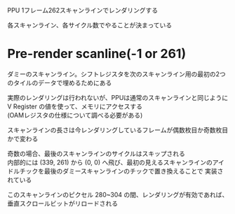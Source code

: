PPU 1フレーム262スキャンラインでレンダリングする

各スキャンライン、各サイクル数でやることが決まっている

# Pre-render scanline(-1 or 261)

ダミーのスキャンライン。シフトレジスタを次のスキャンライン用の最初の2つのタイルのデータで埋めるためにある

実際のレンダリングは行われないが、PPUは通常のスキャンラインと同じように V Register の値を使って、メモリにアクセスする \
(OAMレジスタの仕様について調べる必要がある)

スキャンラインの長さは今レンダリングしているフレームが偶数枚目か奇数枚目かで変わる

奇数の場合、最後のスキャンラインのサイクルはスキップされる \
内部的には (339, 261) から (0, 0) へ飛び、最初の見えるスキャンラインのアイドルチックを最後のダミースキャンラインのチックで置き換えることで
実装されている

このスキャンラインのピクセル 280~304 の間、レンダリングが有効であれば、垂直スクロールビットがリロードされる



